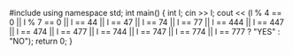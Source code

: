 #include <iostream>
using namespace std;
int main() {
    int l;
    cin >> l;
    cout << (l % 4 == 0 || l % 7 == 0 || l == 44 || l == 47 || l == 74 || l == 77 || l == 444 || l == 447 || l == 474 || l == 477 || l == 744 || l == 747 || l == 774 || l == 777 ? "YES" : "NO");
return 0;
}
